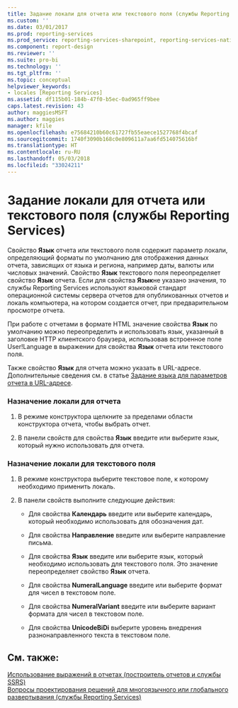```yaml
---
title: Задание локали для отчета или текстового поля (службы Reporting Services) | Документы Майкрософт
ms.custom: ''
ms.date: 03/01/2017
ms.prod: reporting-services
ms.prod_service: reporting-services-sharepoint, reporting-services-native
ms.component: report-design
ms.reviewer: ''
ms.suite: pro-bi
ms.technology: ''
ms.tgt_pltfrm: ''
ms.topic: conceptual
helpviewer_keywords:
- locales [Reporting Services]
ms.assetid: df115b01-184b-47f0-b5ec-0ad965ff9bee
caps.latest.revision: 43
author: maggiesMSFT
ms.author: maggies
manager: kfile
ms.openlocfilehash: e75684210b60c61727fb55eaece1527768f4bcaf
ms.sourcegitcommit: 1740f3090b168c0e809611a7aa6fd514075616bf
ms.translationtype: HT
ms.contentlocale: ru-RU
ms.lasthandoff: 05/03/2018
ms.locfileid: "33024211"
---
```

# <a name="set-the-locale-for-a-report-or-text-box-reporting-services"></a>Задание локали для отчета или текстового поля (службы Reporting Services)
  Свойство **Язык** отчета или текстового поля содержит параметр локали, определяющий форматы по умолчанию для отображения данных отчета, зависящих от языка и региона, например даты, валюты или числовых значений. Свойство **Язык** текстового поля переопределяет свойство **Язык** отчета. Если для свойства **Язык**не указано значения, то службы Reporting Services используют языковой стандарт операционной системы сервера отчетов для опубликованных отчетов и локаль компьютера, на котором создается отчет, при предварительном просмотре отчета.  
  
 При работе с отчетами в формате HTML значение свойства **Язык** по умолчанию можно переопределить и использовать язык, указанный в заголовке HTTP клиентского браузера, использовав встроенное поле User!Language в выражении для свойства **Язык** отчета или текстового поля.  
  
 Также свойство **Язык** для отчета можно указать в URL-адресе. Дополнительные сведения см. в статье [Задание языка для параметров отчета в URL-адресе](../../reporting-services/set-the-language-for-report-parameters-in-a-url.md).  
  
### <a name="to-set-the-locale-for-a-report"></a>Назначение локали для отчета  
  
1.  В режиме конструктора щелкните за пределами области конструктора отчета, чтобы выбрать отчет.  
  
2.  В панели свойств для свойства **Язык** введите или выберите язык, который нужно использовать для отчета.  
  
### <a name="to-set-the-locale-for-a-text-box"></a>Назначение локали для текстового поля  
  
1.  В режиме конструктора выберите текстовое поле, к которому необходимо применить локаль.  
  
2.  В панели свойств выполните следующие действия:  
  
    -   Для свойства **Календарь** введите или выберите календарь, который необходимо использовать для обозначения дат.  
  
    -   Для свойства **Направление** введите или выберите направление письма.  
  
    -   Для свойства **Язык** введите или выберите язык, который необходимо использовать для текстового поля. Это значение переопределяет свойство **Язык** отчета.  
  
    -   Для свойства **NumeralLanguage** введите или выберите формат для чисел в текстовом поле.  
  
    -   Для свойства **NumeralVariant** введите или выберите вариант формата для чисел в текстовом поле.  
  
    -   Для свойства **UnicodeBiDi** выберите уровень внедрения разнонаправленного текста в текстовом поле.  
  
## <a name="see-also"></a>См. также:  
 [Использование выражений в отчетах (построитель отчетов и службы SSRS)](../../reporting-services/report-design/expression-uses-in-reports-report-builder-and-ssrs.md)   
 [Вопросы проектирования решений для многоязычного или глобального развертывания (службы Reporting Services)](http://msdn.microsoft.com/en-us/55630eca-d1e5-4ac6-93c7-9a3f15c0d08a)  
  
  
